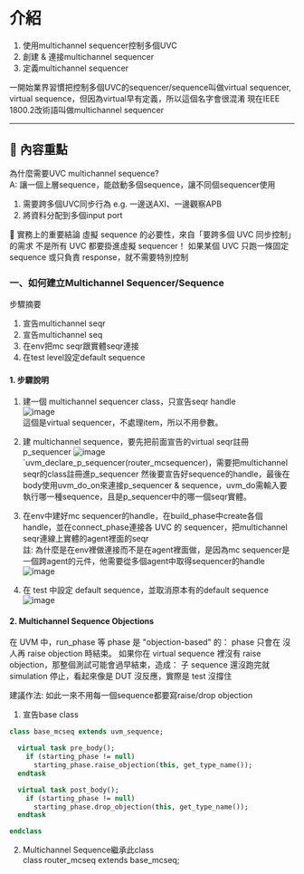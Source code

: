 # 介紹
 
1. 使用multichannel sequencer控制多個UVC  
2. 創建 & 連接multichannel sequencer
3. 定義multichannel sequencer


一開始業界習慣把控制多個UVC的sequencer/sequence叫做virtual sequencer, virtual sequence，但因為virtual早有定義，所以這個名字會很混淆
現在IEEE 1800.2改術語叫做multichannel sequencer

---
 
## 📌 內容重點
為什麼需要UVC multichannel sequence?  
A: 讓一個上層sequence，能啟動多個sequence，讓不同個sequencer使用
1. 需要跨多個UVC同步行為 e.g. 一邊送AXI、一邊觀察APB
2. 將資料分配到多個input port

🎯 實務上的重要結論
虛擬 sequence 的必要性，來自「要跨多個 UVC 同步控制」的需求
不是所有 UVC 都要掛進虛擬 sequencer！
如果某個 UVC 只跑一條固定 sequence 或只負責 response，就不需要特別控制


### 一、如何建立Multichannel Sequencer/Sequence
步驟摘要
1. 宣告multichannel seqr
2. 宣告multichannel seq
3. 在env把mc seqr跟實體seqr連接
4. 在test level設定default sequence

#### 1. 步驟說明
1. 建一個 multichannel sequencer class，只宣告seqr handle  
![image](https://github.com/user-attachments/assets/a15cedf0-270f-41f0-a3a4-67aa08431629)  
這個是virtual sequencer，不處理item，所以不用參數。
  
2. 建 multichannel sequence，要先把前面宣告的virtual seqr註冊p_sequencer
![image](https://github.com/user-attachments/assets/01b6a46b-91a1-470f-9c31-ff6694624e9c)
`uvm_declare_p_sequencer(router_mcsequencer)，需要把multichannel seqr的class註冊進p_sequencer
然後要宣告好sequence的handle，最後在body使用uvm_do_on來連接p_sequencer & sequence，uvm_do需輸入要執行哪一種sequence，且是p_sequencer中的哪一個seqr實體。

3. 在env中建好mc sequencer的handle，在build_phase中create各個handle，並在connect_phase連接各 UVC 的 sequencer，把multichannel seqr連線上實體的agent裡面的seqr  
註: 為什麼是在env裡做連接而不是在agent裡面做，是因為mc sequencer是一個跨agent的元件，他需要從多個agent中取得sequencer的handle  
![image](https://github.com/user-attachments/assets/8666487e-f7f1-4f1b-ac05-2ee28f53f1f9)

4. 在 test 中設定 default sequence，並取消原本有的default sequence  
![image](https://github.com/user-attachments/assets/5c07f63c-cf13-4551-b11a-5ed65dc1f71a)


#### 2. Multichannel Sequence Objections
在 UVM 中，run_phase 等 phase 是 "objection-based" 的：
phase 只會在 沒人再 raise objection 時結束。
如果你在 virtual sequence 裡沒有 raise objection，那整個測試可能會過早結束，造成：
子 sequence 還沒跑完就 simulation 停止，看起來像是 DUT 沒反應，實際是 test 沒撐住

建議作法:
如此一來不用每一個sequence都要寫raise/drop objection
1. 宣告base class
```systemverilog
class base_mcseq extends uvm_sequence;

  virtual task pre_body();
    if (starting_phase != null)
      starting_phase.raise_objection(this, get_type_name());
  endtask

  virtual task post_body();
    if (starting_phase != null)
      starting_phase.drop_objection(this, get_type_name());
  endtask

endclass
```

2. Multichannel Sequence繼承此class  
class router_mcseq extends base_mcseq; 

